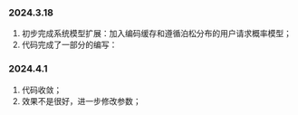 ### 2024.3.18   
1. 初步完成系统模型扩展：加入编码缓存和遵循泊松分布的用户请求概率模型； 
2. 代码完成了一部分的编写：  
### 2024.4.1   
1. 代码收敛；
2. 效果不是很好，进一步修改参数；
